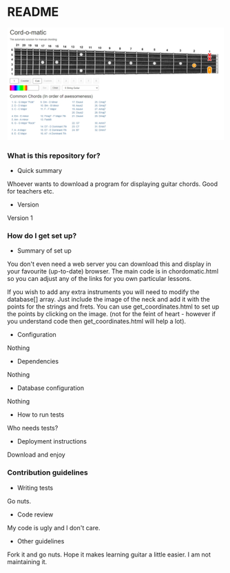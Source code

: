 # README #

![Screenshot](/images/screenshot.jpg?raw=true "Screenshot.")

### What is this repository for? ###

* Quick summary

Whoever wants to download a program for displaying guitar chords. Good for teachers etc. 

* Version

Version 1

### How do I get set up? ###

* Summary of set up

You don't even need a web server you can download this and display in your favourite (up-to-date) browser. The main code is in chordomatic.html so you can adjust any of the links for you own particular lessons. 

If you wish to add any extra instruments you will need to modify the database[] array. 
Just include the image of the neck and add it with the points for the strings and frets. You can use get_coordinates.html to set up the points by clicking on the image. (not for the feint of heart - however if you understand code then get_coordinates.html will help a lot).

* Configuration

Nothing 

* Dependencies

Nothing

* Database configuration

Nothing 

* How to run tests

Who needs tests?

* Deployment instructions

Download and enjoy

### Contribution guidelines ###

* Writing tests

Go nuts.

* Code review

My code is ugly and I don't care.

* Other guidelines

Fork it and go nuts. Hope it makes learning guitar a little easier. I am not maintaining it.